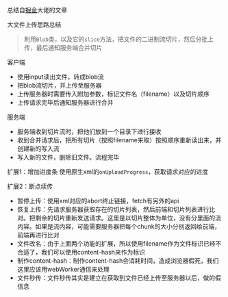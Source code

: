 
总结自[掘金](https://juejin.cn/post/6844904046436843527)大佬的文章

大文件上传思路总结

> 利用`Blob`类，以及它的`slice`方法，把文件的二进制流切片，然后分批上传，最后通知服务端合并切片

客户端 
* 使用input读出文件，转成blob流
* 把blob流切片，并上传至服务器
* 上传服务器时需要传入附加参数，标记文件名（filename）以及切片顺序
* 上传请求完毕后通知服务器进行合并

服务端
* 服务端收到切片流时，把他们放到一个目录下进行接收
* 收到合并请求后，把所有切片（按照filename来取）按照顺序重新读出来，并创建新的写入流
* 写入新的文件，删除旧文件。流程完毕

扩展1：增加进度条
  使用原生xml的`onUploadProgress`，获取请求对应的进度

扩展2：断点续传
  * 暂停上传：使用xml对应的abort终止链接，fetch有另外的api
  * 恢复上传：先请求服务器获取存在的切片列表，然后前端和切片列表进行比对。把剩余的切片重新发送请求。这里是以切片整体为单位，没有分里面的流内容。如果是流内容，可能需要服务器把每个chunk的大小分别返回给前端，前端再进行比对
  * 文件改名：由于上面两个功能的扩展，所以使用filename作为文件标识已经不合适了，我们可以使用content-hash来作为标识
  * 制作content-hash：制作content-hash会消耗时间，造成浏览器假死，我们这里应该用webWorker通信来处理
  * 文件秒传：文件秒传其实是建立在获取到文件已经上传至服务器以后，做的假信息
